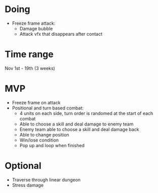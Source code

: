 # Doing
* Freeze frame attack:
    * Damage bubble
    * Attack vfx that disappears after contact
# Time range
Nov 1st - 19th (3 weeks)
# MVP
* Freeze frame on attack
* Positional and turn based combat:
    * 4 units on each side, turn order is randomed at the start of each combat
    * Able to choose a skill and deal damage to enemy team
    * Enemy team able to choose a skill and deal damage back
    * Able to change position
    * Win/lose condition
    * Pop up and loop when finished
# Optional
* Traverse through linear dungeon
* Stress damage